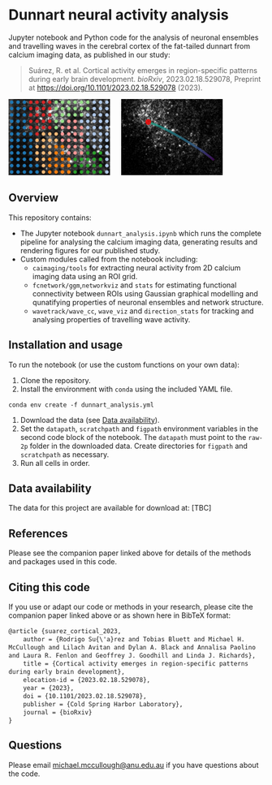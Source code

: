 # Dunnart neural activity analysis
Jupyter notebook and Python code for the analysis of neuronal ensembles and travelling waves in the cerebral cortex of the fat-tailed dunnart from calcium imaging data, as published in our study:

> Suárez, R. et al. Cortical activity emerges in region-specific patterns during early brain development. *bioRxiv*, 2023.02.18.529078, Preprint at https://doi.org/10.1101/2023.02.18.529078 (2023).

<img src="media/example_assemblies_overlay.png" alt="Neural ensemble detection" width="200"/> &emsp; <img src="media/example_wave.png" alt="Wave event tracking" width="200"/>

## Overview
This repository contains:
* The Jupyter notebook `dunnart_analysis.ipynb` which runs the complete pipeline for analysing the calcium imaging data, generating results and rendering figures for our published study.
* Custom modules called from the notebook including:
  * `caimaging/tools` for extracting neural activity from 2D calcium imaging data using an ROI grid.
  * `fcnetwork/ggm`,`networkviz` and `stats` for estimating functional connectivity between ROIs using Gaussian graphical modelling and qunatifying properties of neuronal ensembles and network structure.
  * `wavetrack/wave_cc`, `wave_viz` and `direction_stats` for tracking and analysing properties of travelling wave activity.

## Installation and usage
To run the notebook (or use the custom functions on your own data):
1. Clone the repository.
1. Install the environment with `conda` using the included YAML file.
``` 
conda env create -f dunnart_analysis.yml
```
1. Download the data (see [Data availability](#data)).
1. Set the `datapath`, `scratchpath` and `figpath` environment variables in the second code block of the notebook. The `datapath` must point to the `raw-2p` folder in the downloaded data. Create directories for `figpath` and `scratchpath` as necessary.
1. Run all cells in order.

<a id='data'></a>
## Data availability
The data for this project are available for download at: \[TBC\]

## References
Please see the companion paper linked above for details of the methods and packages used in this code.

## Citing this code
If you use or adapt our code or methods in your research, please cite the companion paper linked above or as shown here in BibTeX format:
```
@article {suarez_cortical_2023,
	author = {Rodrigo Su{\'a}rez and Tobias Bluett and Michael H. McCullough and Lilach Avitan and Dylan A. Black and Annalisa Paolino and Laura R. Fenlon and Geoffrey J. Goodhill and Linda J. Richards},
	title = {Cortical activity emerges in region-specific patterns during early brain development},
	elocation-id = {2023.02.18.529078},
	year = {2023},
	doi = {10.1101/2023.02.18.529078},
	publisher = {Cold Spring Harbor Laboratory},
	journal = {bioRxiv}
}
```

## Questions
Please email michael.mccullough@anu.edu.au if you have questions about the code.
